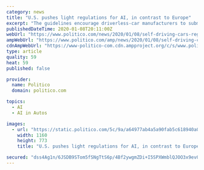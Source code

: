```yaml
---
category: news
title: "U.S. pushes light regulations for AI, in contrast to Europe"
excerpt: "The guidelines encourage driverless-car manufacturers to submit ... on von der Leyen’s promise to initiate legislation on artificial intelligence within her first 100 days in office, a pledge ..."
publishedDateTime: 2020-01-08T20:11:00Z
webUrl: "https://www.politico.com/news/2020/01/08/self-driving-cars-regulation-096267"
ampWebUrl: "https://www.politico.com/amp/news/2020/01/08/self-driving-cars-regulation-096267"
cdnAmpWebUrl: "https://www-politico-com.cdn.ampproject.org/c/s/www.politico.com/amp/news/2020/01/08/self-driving-cars-regulation-096267"
type: article
quality: 59
heat: 59
published: false

provider:
  name: Politico
  domain: politico.com

topics:
  - AI
  - AI in Autos

images:
  - url: "https://static.politico.com/5c/9a/a64977ab4a5a90fab5c618940a09/webp.net-resizeimage%20(20).jpg"
    width: 1160
    height: 773
    title: "U.S. pushes light regulations for AI, in contrast to Europe"

secured: "dss4Ag1n/6JSDB9STom5fSNgTtS6p/4Bf2ywgmZDi+I5SPXWmblQJOO3x9ev0qCG8vgvPayaXEErUvxPVXkg/yvCGS192T9TgEW3ta4TaeH9OhkT/D8Pq7lvXnkMRVK1eH4Es2wwde32Gz2dACtwRrzMi80Q8BDgp0BO95HqHT70+G6b0RSml1am7G0fltuDBN9Qy3cy9xpr8j6KdQ+BPWIIcr6lMclmqzX8h3IKoW8GzNs1g993N6GNRE0/IFhrFdBN4h0URo78ZwQz3ptb8gbtskluQIfy6ZoKDSrL/WYGJsFlauGB4L74v4XJRPMi;C7XEXYy0dEH1o8uIfU5b5w=="
---
```



